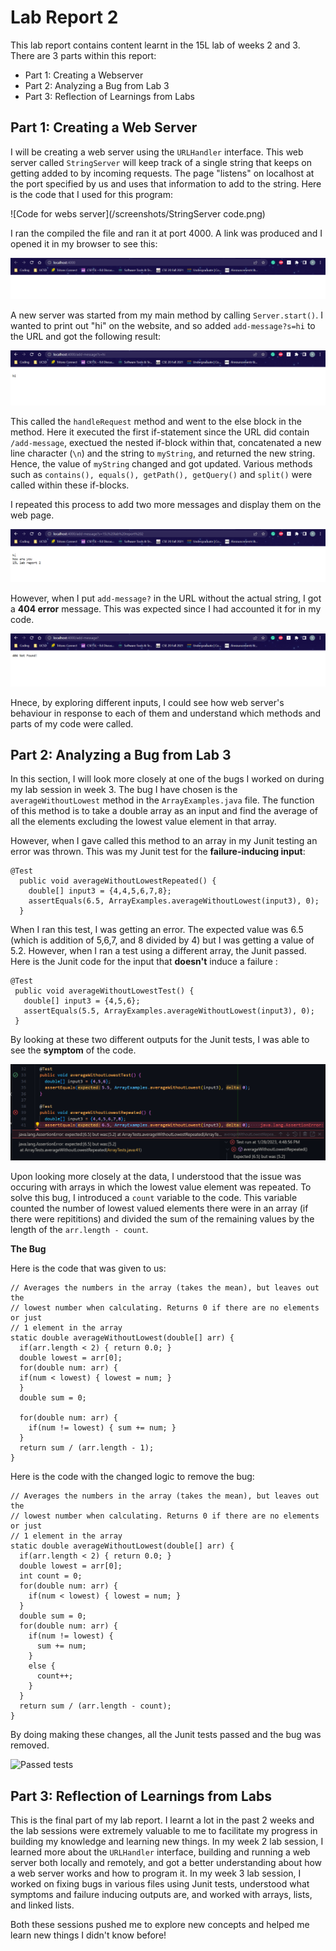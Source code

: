 # Lab Report 2

This lab report contains content learnt in the 15L lab of weeks 2 and 3. There are 3 parts within this report:
- Part 1: Creating a Webserver
- Part 2: Analyzing a Bug from Lab 3
- Part 3: Reflection of Learnings from Labs

## Part 1: Creating a Web Server

I will be creating a web server using the ```URLHandler``` interface. This web server called ```StringServer``` will keep track of a single string that keeps on getting added to by incoming requests. The page "listens" on localhost at the port specified by us and uses that information to add to the string. Here is the code that I used for this program:

![Code for webs server](/screenshots/StringServer code.png)

I ran the compiled the file and ran it at port 4000. A link was produced and I opened it in my browser to see this:

![Web server](/screenshots/StringServer3.png)

A new server was started from my main method by calling ```Server.start()```. I wanted to print out "hi" on the website, and so added ```add-message?s=hi``` to the URL and got the following result:

![Adding a string](/screenshots/StringServer4.png)

This called the ```handleRequest``` method and went to the else block in the method. Here it executed the first if-statement since the URL did contain ```/add-message```, exectued the nested if-block within that, concatenated a new line character (``` \n ```) and the string to ```myString```, and returned the new string. Hence, the value of ```myString``` changed and got updated. Various methods such as ```contains(), equals(), getPath(), getQuery()``` and ```split()``` were called within these if-blocks.

I repeated this process to add two more messages and display them on the web page.

![Adding 2 more strings](/screenshots/StringServer6.png)

However, when I put ```add-message?``` in the URL without the actual string, I got a **404 error** message. This was expected since I had accounted it for in my code.

![404 error](/screenshots/StringServer7.png)

Hnece, by exploring different inputs, I could see how web server's behaviour in response to each of them and understand which methods and parts of my code were called. 

## Part 2: Analyzing a Bug from Lab 3

In this section, I will look more closely at one of the bugs I worked on during my lab session in week 3. The bug I have chosen is the ```averageWithoutLowest``` method in the ```ArrayExamples.java``` file. The function of this method is to take a double array as an input and find the average of all the elements excluding the lowest value element in that array. 

However, when I gave called this method to an array in my Junit testing an error was thrown. This was my Junit test for the **failure-inducing input**:

```
@Test
  public void averageWithoutLowestRepeated() {
    double[] input3 = {4,4,5,6,7,8};
    assertEquals(6.5, ArrayExamples.averageWithoutLowest(input3), 0);
  }
```
When I ran this test, I was getting an error. The expected value was 6.5 (which is addition of 5,6,7, and 8 divided by 4) but I was getting a value of 5.2. However, when I ran a test using a different array, the Junit passed. Here is the Junit code for the input that **doesn't** induce a failure  :

 ```
@Test
  public void averageWithoutLowestTest() {
    double[] input3 = {4,5,6};
    assertEquals(5.5, ArrayExamples.averageWithoutLowest(input3), 0);
  }
 ```

By looking at these two different outputs for the Junit tests, I was able to see the **symptom** of the code.

![Junit test](/screenshots/Error.png)

Upon looking more closely at the data, I understood that the issue was occuring with arrays in which the lowest value element was repeated. To solve this bug, I introduced a ```count``` variable to the code. This variable counted the number of lowest valued elements there were in an array (if there were repititions) and divided the sum of the remaining values by the length of the ```arr.length - count```. 

**The Bug**

Here is the code that was given to us:

```
// Averages the numbers in the array (takes the mean), but leaves out the
// lowest number when calculating. Returns 0 if there are no elements or just
// 1 element in the array
static double averageWithoutLowest(double[] arr) {
  if(arr.length < 2) { return 0.0; }
  double lowest = arr[0];
  for(double num: arr) {
  if(num < lowest) { lowest = num; }
  }
  double sum = 0;
  
  for(double num: arr) {
    if(num != lowest) { sum += num; }
  }
  return sum / (arr.length - 1);
}
```

Here is the code with the changed logic to remove the bug:

```
// Averages the numbers in the array (takes the mean), but leaves out the
// lowest number when calculating. Returns 0 if there are no elements or just
// 1 element in the array
static double averageWithoutLowest(double[] arr) {
  if(arr.length < 2) { return 0.0; }
  double lowest = arr[0];
  int count = 0;
  for(double num: arr) {
    if(num < lowest) { lowest = num; }
  }
  double sum = 0;
  for(double num: arr) {
    if(num != lowest) {
      sum += num;
    }
    else {
      count++;
    }
  }
  return sum / (arr.length - count);
}
```

By doing making these changes, all the Junit tests passed and the bug was removed.

![Passed tests](/screeenshots/TestsPassed.png)

## Part 3: Reflection of Learnings from Labs

This is the final part of my lab report. I learnt a lot in the past 2 weeks and the lab sessions were extremely valuable to me to facilitate my progress in building my knowledge and learning new things. In my week 2 lab session, I learned more about the ```URLHandler``` interface, building and running a web server both locally and remotely, and got a better understanding about how a web server works and how to program it. In my week 3 lab session, I worked on fixing bugs in various files using Junit tests, understood what symptoms and failure inducing outputs are, and worked with arrays, lists, and linked lists.

Both these sessions pushed me to explore new concepts and helped me learn new things I didn't know before!
